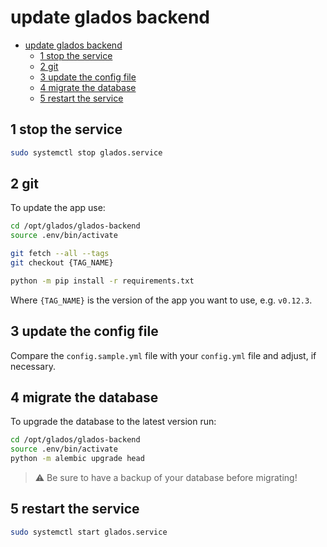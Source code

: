 # update glados backend

- [update glados backend](#update-glados-backend)
  - [1 stop the service](#1-stop-the-service)
  - [2 git](#2-git)
  - [3 update the config file](#3-update-the-config-file)
  - [4 migrate the database](#4-migrate-the-database)
  - [5 restart the service](#5-restart-the-service)

## 1 stop the service

```bash
sudo systemctl stop glados.service
```

## 2 git

To update the app use:

```bash
cd /opt/glados/glados-backend
source .env/bin/activate

git fetch --all --tags
git checkout {TAG_NAME}

python -m pip install -r requirements.txt
```

Where `{TAG_NAME}` is the version of the app you want to use, e.g. `v0.12.3`.

## 3 update the config file

Compare the `config.sample.yml` file with your `config.yml` file and adjust, if necessary.

## 4 migrate the database

To upgrade the database to the latest version run:

```bash
cd /opt/glados/glados-backend
source .env/bin/activate
python -m alembic upgrade head
```

> ⚠️ Be sure to have a backup of your database before migrating!

## 5 restart the service

```bash
sudo systemctl start glados.service
```